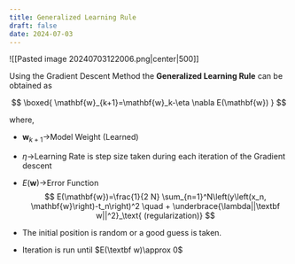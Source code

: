 ```yaml
---
title: Generalized Learning Rule
draft: false
date: 2024-07-03
---
```


![[Pasted image 20240703122006.png|center|500]]

Using the Gradient Descent Method the **Generalized Learning Rule** can be obtained as 

$$
\boxed{
\mathbf{w}_{k+1}=\mathbf{w}_k-\eta \nabla E(\mathbf{w})
}
$$

where, 
- $\textbf{w}_{k+1}\rightarrow$Model Weight (Learned)
- $\eta\rightarrow$Learning Rate is step size taken during each iteration of the Gradient descent 
- $E(\mathbf{w})\rightarrow$Error Function
$$
E(\mathbf{w})=\frac{1}{2 N} \sum_{n=1}^N\left(y\left(x_n, \mathbf{w}\right)-t_n\right)^2 \quad + \underbrace{\lambda||\textbf w||^2}_\text{ (regularization)}
$$

- The initial position is random or a good guess is taken. 
- Iteration is run until $E(\textbf w)\approx 0$ 

